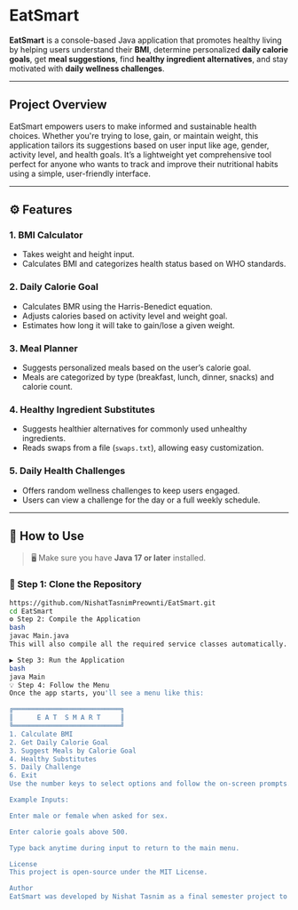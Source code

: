 #  EatSmart

**EatSmart** is a console-based Java application that promotes healthy living by helping users understand their **BMI**, determine personalized **daily calorie goals**, get **meal suggestions**, find **healthy ingredient alternatives**, and stay motivated with **daily wellness challenges**.

---

##  Project Overview

EatSmart empowers users to make informed and sustainable health choices. Whether you're trying to lose, gain, or maintain weight, this application tailors its suggestions based on user input like age, gender, activity level, and health goals. It’s a lightweight yet comprehensive tool perfect for anyone who wants to track and improve their nutritional habits using a simple, user-friendly interface.

---

## ⚙️ Features

### 1. **BMI Calculator**
- Takes weight and height input.
- Calculates BMI and categorizes health status based on WHO standards.

### 2. **Daily Calorie Goal**
- Calculates BMR using the Harris-Benedict equation.
- Adjusts calories based on activity level and weight goal.
- Estimates how long it will take to gain/lose a given weight.

### 3. **Meal Planner**
- Suggests personalized meals based on the user’s calorie goal.
- Meals are categorized by type (breakfast, lunch, dinner, snacks) and calorie count.

### 4. **Healthy Ingredient Substitutes**
- Suggests healthier alternatives for commonly used unhealthy ingredients.
- Reads swaps from a file (`swaps.txt`), allowing easy customization.

### 5. **Daily Health Challenges**
- Offers random wellness challenges to keep users engaged.
- Users can view a challenge for the day or a full weekly schedule.

---

## 🚀 How to Use

> 🖥️ Make sure you have **Java 17 or later** installed.

### 🔧 Step 1: Clone the Repository

```bash
https://github.com/NishatTasnimPreownti/EatSmart.git
cd EatSmart
⚙️ Step 2: Compile the Application
bash
javac Main.java
This will also compile all the required service classes automatically.

▶️ Step 3: Run the Application
bash
java Main
💡 Step 4: Follow the Menu
Once the app starts, you'll see a menu like this:

╔═══════════════════════════╗
║      E A T  S M A R T     ║
╚═══════════════════════════╝
1. Calculate BMI
2. Get Daily Calorie Goal
3. Suggest Meals by Calorie Goal
4. Healthy Substitutes
5. Daily Challenge
6. Exit
Use the number keys to select options and follow the on-screen prompts.

Example Inputs:

Enter male or female when asked for sex.

Enter calorie goals above 500.

Type back anytime during input to return to the main menu.

License
This project is open-source under the MIT License.

Author
EatSmart was developed by Nishat Tasnim as a final semester project to promote awareness around healthy habits using interactive software.
